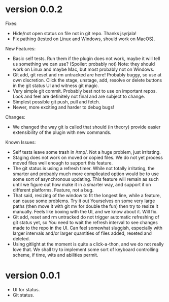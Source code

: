 version 0.0.2
=============

Fixes:
 * Hide/not open status on file not in git repo.  Thanks jsyrjala!
 * Fix pathing (tested on Linux and Windows, should work on MacOS).

New Features:
 * Basic self tests.  Run them if the plugin does not work, maybe it will tell
   us something we can use?  (Spoiler:  probably not)
   Note:  they should work on Linux and maybe Mac, but most probably not on
   Windows.
 * Git add, git reset and rm untracked are here!  Probably buggy, so use at own
   discretion.  Click the stage, unstage, add, resolve or delete buttons in the
   git status UI and witness git magic.
 * Very simple git commit.  Probably best not to use on important repos.
   Look and feel are definitely not final and are subject to change.
 * Simplest possible git push, pull and fetch.
 * Newer, more exciting and harder to debug bugs!

Changes:
 * We changed the way git is called that should (in theory) provide easier
   extensibility of the plugin with new commands.

Known Issues:
 * Self tests leave some trash in /tmp/.  Not a huge problem, just irritating.
 * Staging does not work on moved or copied files.  We do not yet process moved
   files well enough to support this feature.
 * The git status is using a refresh timer.  While not totally irritating, the
   smarter and probably much more complicated option would be to use some sort
   of asynchronous updating.
   This feature will remain as such until we figure out how make it in a
   smarter way, and support it on different platforms.  Feature, not a bug.
 * That said, resizing of the window to fit the longest line, while a feature,
   can cause some problems.  Try it out Yourselves on some very large paths
   (then move it with git mv for double the fun) then try to resize it
   manually.  Feels like boxing with the UI, and we know about it.  Will fix.
 * Git add, reset and rm untracked do not trigger automatic refreshing of git
   status yet, so You need to wait the refresh interval to see changes made to
   the repo in the UI.  Can feel somewhat sluggish, especially with larger
   intervals and/or larger quantities of files added, reseted and deleted.
 * Using gitlight at the moment is quite a click-a-thon, and we do not really
   love that.  We shall try to implement some sort of keyboard controlling
   scheme, if time, wits and abilities permit.



version 0.0.1
=============
 * UI for status.
 * Git status.
